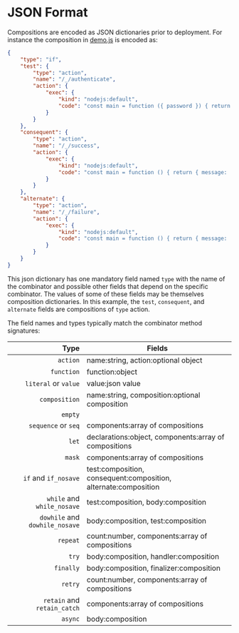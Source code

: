 # JSON Format

Compositions are encoded as JSON dictionaries prior to deployment. For instance the composition in [demo.js](../samples/demo.js) is encoded as:
```json
{
    "type": "if",
    "test": {
        "type": "action",
        "name": "/_/authenticate",
        "action": {
            "exec": {
                "kind": "nodejs:default",
                "code": "const main = function ({ password }) { return { value: password === 'abc123' } }"
            }
        }
    },
    "consequent": {
        "type": "action",
        "name": "/_/success",
        "action": {
            "exec": {
                "kind": "nodejs:default",
                "code": "const main = function () { return { message: 'success' } }"
            }
        }
    },
    "alternate": {
        "type": "action",
        "name": "/_/failure",
        "action": {
            "exec": {
                "kind": "nodejs:default",
                "code": "const main = function () { return { message: 'failure' } }"
            }
        }
    }
}
```
This json dictionary has one mandatory field named `type` with the name of the combinator and possible other fields that depend on the specific combinator. The values of some of these fields may be themselves composition dictionaries. In this example, the `test`, `consequent`, and `alternate` fields are compositions of `type` action.

The field names and types typically match the combinator method signatures:

| Type | Fields |
| --:| --- | 
| `action` | name:string, action:optional object |
| `function` | function:object |
| `literal` or `value` | value:json value |
| `composition` | name:string, composition:optional composition |
| `empty` |
| `sequence` or `seq` | components:array of compositions |
| `let` | declarations:object, components:array of compositions |
| `mask`| components:array of compositions |
| `if` and `if_nosave` | test:composition, consequent:composition, alternate:composition |
| `while` and `while_nosave` | test:composition, body:composition |
| `dowhile` and `dowhile_nosave` | body:composition, test:composition |
| `repeat` | count:number, components:array of compositions |
| `try` | body:composition, handler:composition |
| `finally` | body:composition, finalizer:composition |
| `retry` | count:number, components:array of compositions |
| `retain` and `retain_catch` | components:array of compositions |
| `async` | body:composition |